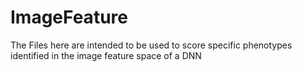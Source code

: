 # ImageFeature

The Files here are intended to be used to score specific phenotypes identified in the image feature space of a DNN 
